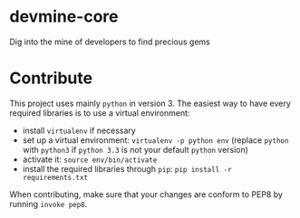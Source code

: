 devmine-core
============

Dig into the mine of developers to find precious gems

Contribute
==========

This project uses mainly `python` in version 3.
The easiest way to have every required libraries is to use a virtual
environment:

* install `virtualenv` if necessary
* set up a virtual environment: `virtualenv -p python env` (replace `python`
  with `python3` if `python 3.3` is not your default `python` version)
* activate it: `source env/bin/activate`
* install the required libraries through `pip`:
  `pip install -r requirements.txt`

When contributing, make sure that your changes are conform to PEP8 by running
`invoke pep8`.
